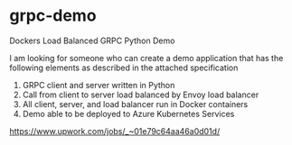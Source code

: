 # grpc-demo
Dockers Load Balanced GRPC Python Demo

I am looking for someone who can create a demo application that has the following elements as described in the attached specification

1. GRPC client and server written in Python
2. Call from client to server load balanced by Envoy load balancer
3. All client, server, and load balancer run in Docker containers
4. Demo able to be deployed to Azure Kubernetes Services

https://www.upwork.com/jobs/_~01e79c64aa46a0d01d/
